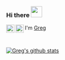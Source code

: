 ### Hi there <img src="https://raw.githubusercontent.com/iampavangandhi/iampavangandhi/master/gifs/Hi.gif" width="30px">
<a href="https://www.linkedin.com/in/greglafauci/">
  <img align="left" alt="Greg's Linkdein" width="22px" src="https://cdn.jsdelivr.net/npm/simple-icons@v3/icons/linkedin.svg" />
</a>
<a href="https://github.com/GregLaFauci">
  <img align="left" alt="Greg's Github" width="22px" src="https://cdn.jsdelivr.net/npm/simple-icons@v3/icons/github.svg" />
</a>

I'm [Greg](https://greglafauci.github.io) 


<br />

[![Greg's github stats](https://github-readme-stats.vercel.app/api?username=greglafauci&show_icons=true)](https://github.com/greglafauci)
